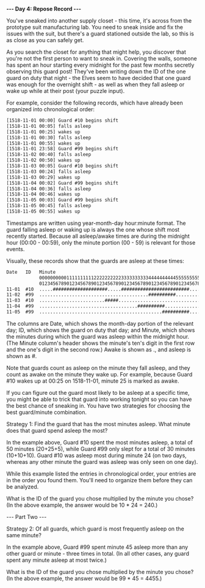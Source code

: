 __--- Day 4: Repose Record ---__  

You've sneaked into another supply closet - this time, it's across from the prototype suit manufacturing lab. You need to sneak inside and fix the issues with the suit, but there's a guard stationed outside the lab, so this is as close as you can safely get.  
  
As you search the closet for anything that might help, you discover that you're not the first person to want to sneak in. Covering the walls, someone has spent an hour starting every midnight for the past few months secretly observing this guard post! They've been writing down the ID of the one guard on duty that night - the Elves seem to have decided that one guard was enough for the overnight shift - as well as when they fall asleep or wake up while at their post (your puzzle input).  
  
For example, consider the following records, which have already been organized into chronological order:  
  
```html
[1518-11-01 00:00] Guard #10 begins shift  
[1518-11-01 00:05] falls asleep  
[1518-11-01 00:25] wakes up  
[1518-11-01 00:30] falls asleep  
[1518-11-01 00:55] wakes up  
[1518-11-01 23:58] Guard #99 begins shift  
[1518-11-02 00:40] falls asleep  
[1518-11-02 00:50] wakes up  
[1518-11-03 00:05] Guard #10 begins shift  
[1518-11-03 00:24] falls asleep  
[1518-11-03 00:29] wakes up  
[1518-11-04 00:02] Guard #99 begins shift  
[1518-11-04 00:36] falls asleep  
[1518-11-04 00:46] wakes up  
[1518-11-05 00:03] Guard #99 begins shift  
[1518-11-05 00:45] falls asleep  
[1518-11-05 00:55] wakes up  
```  

Timestamps are written using year-month-day hour:minute format. The guard falling asleep or waking up is always the one whose shift most recently started. Because all asleep/awake times are during the midnight hour (00:00 - 00:59), only the minute portion (00 - 59) is relevant for those events.  
  
Visually, these records show that the guards are asleep at these times:  
  
```html
Date   ID   Minute  
            000000000011111111112222222222333333333344444444445555555555  
            012345678901234567890123456789012345678901234567890123456789  
11-01  #10  .....####################.....#########################.....  
11-02  #99  ........................................##########..........  
11-03  #10  ........................#####...............................  
11-04  #99  ....................................##########..............  
11-05  #99  .............................................##########.....  
```  

The columns are Date, which shows the month-day portion of the relevant day; ID, which shows the guard on duty that day; and Minute, which shows the minutes during which the guard was asleep within the midnight hour. (The Minute column's header shows the minute's ten's digit in the first row and the one's digit in the second row.) Awake is shown as ., and asleep is shown as #.  
  
Note that guards count as asleep on the minute they fall asleep, and they count as awake on the minute they wake up. For example, because Guard #10 wakes up at 00:25 on 1518-11-01, minute 25 is marked as awake.  
  
If you can figure out the guard most likely to be asleep at a specific time, you might be able to trick that guard into working tonight so you can have the best chance of sneaking in. You have two strategies for choosing the best guard/minute combination.  
  
Strategy 1: Find the guard that has the most minutes asleep. What minute does that guard spend asleep the most?  
  
In the example above, Guard #10 spent the most minutes asleep, a total of 50 minutes (20+25+5), while Guard #99 only slept for a total of 30 minutes (10+10+10). Guard #10 was asleep most during minute 24 (on two days, whereas any other minute the guard was asleep was only seen on one day).  
  
While this example listed the entries in chronological order, your entries are in the order you found them. You'll need to organize them before they can be analyzed.  
  
What is the ID of the guard you chose multiplied by the minute you chose? (In the above example, the answer would be 10 * 24 = 240.)  
  
  
--- Part Two ---  
  
Strategy 2: Of all guards, which guard is most frequently asleep on the same minute?  
  
In the example above, Guard #99 spent minute 45 asleep more than any other guard or minute - three times in total. (In all other cases, any guard spent any minute asleep at most twice.)  
  
What is the ID of the guard you chose multiplied by the minute you chose? (In the above example, the answer would be 99 * 45 = 4455.)

